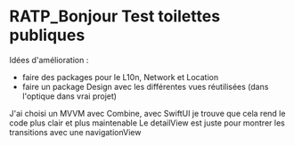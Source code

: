 # RATP_Bonjour Test toilettes publiques

Idées d'amélioration : 
- faire des packages pour le L10n, Network et Location
- faire un package Design avec les différentes vues réutilisées (dans l'optique dans vrai projet)

J'ai choisi un MVVM avec Combine, avec SwiftUI je trouve que cela rend le code plus clair et plus maintenable
Le detailView est juste pour montrer les transitions avec une navigationView

